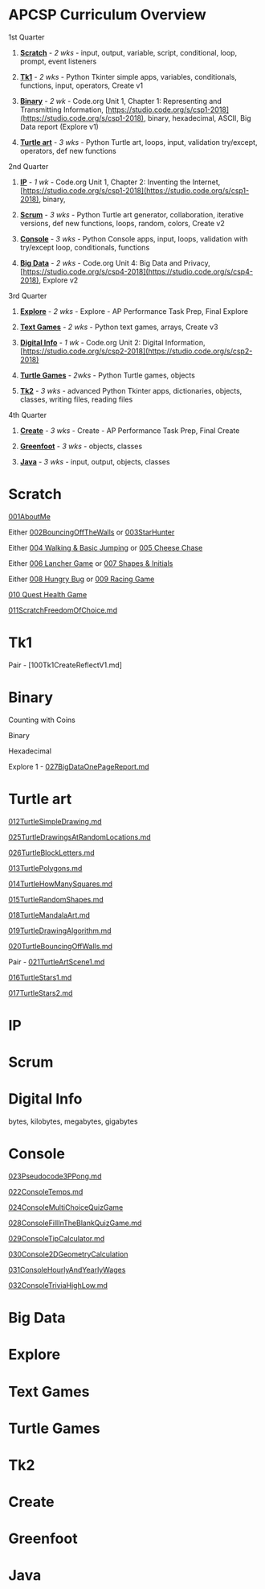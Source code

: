 # APCSP Curriculum Overview

1st Quarter 

1. **[Scratch](#scratch)** - *2 wks* - input, output, variable, script, conditional, loop, prompt, event listeners

1. **[Tk1](#tk1)** - *2 wks* - Python Tkinter simple apps, variables, conditionals, functions, input, operators, Create v1

1. **[Binary](#binary)** - *2 wk* - Code.org Unit 1, Chapter 1: Representing and Transmitting Information, [https://studio.code.org/s/csp1-2018](https://studio.code.org/s/csp1-2018), binary, hexadecimal, ASCII, Big Data report (Explore v1)

1. **[Turtle art](#turtle-art)** - *3 wks* - Python Turtle art, loops, input, validation try/except, operators, def new functions

2nd Quarter 

1. **[IP](#ip)** - *1 wk* - Code.org Unit 1, Chapter 2: Inventing the Internet, [https://studio.code.org/s/csp1-2018](https://studio.code.org/s/csp1-2018), binary,

1. **[Scrum](#scrum)** - *3 wks* - Python Turtle art generator, collaboration, iterative versions, def new functions, loops, random, colors, Create v2

1. **[Console](#console)** - *3 wks* - Python Console apps, input, loops, validation with try/except loop, conditionals, functions

1. **[Big Data](#big-data)** - *2 wks* - Code.org Unit 4: Big Data and Privacy, [https://studio.code.org/s/csp4-2018](https://studio.code.org/s/csp4-2018), Explore v2

3rd Quarter 

1. **[Explore](#explore)** - *2 wks* - Explore - AP Performance Task Prep, Final Explore

1. **[Text Games](#text-games)** - *2 wks* - Python text games, arrays, Create v3

1. **[Digital Info](#digital-info)** - *1 wk* - Code.org Unit 2: Digital Information, [https://studio.code.org/s/csp2-2018](https://studio.code.org/s/csp2-2018)

1. **[Turtle Games](#turtle-games)** - *2wks* - Python Turtle games, objects

1. **[Tk2](#tk2)** - *3 wks* - advanced Python Tkinter apps, dictionaries, objects, classes, writing files, reading files

4th Quarter

1. **[Create](#create)** - *3 wks* - Create - AP Performance Task Prep, Final Create

1. **[Greenfoot](#greenfoot)** - *3 wks* - objects, classes

1. **[Java](#java)** - *3 wks* - input, output, objects, classes


# Scratch

[001AboutMe](001AboutMe.md)

Either [002BouncingOffTheWalls](002BouncingOffTheWalls.md) or [003StarHunter](003StarHunter.md)

Either [004 Walking & Basic Jumping](004WalkingAndJumping.md) or [005 Cheese Chase](005CheeseChase.md)

Either [006 Lancher Game](006LancherGame.md) or [007 Shapes & Initials](007ShapesAndInitials.md)

Either [008 Hungry Bug](008HungryBug.md) or [009 Racing Game](009RacingGame.md)

[010 Quest Health Game](010QuestHealthGame.md)

[011ScratchFreedomOfChoice.md](011ScratchFreedomOfChoice.md)

# Tk1

Pair - [100Tk1CreateReflectV1.md]

# Binary

Counting with Coins

Binary

Hexadecimal

Explore 1 - [027BigDataOnePageReport.md](027BigDataOnePageReport.md)

# Turtle art

[012TurtleSimpleDrawing.md](012TurtleSimpleDrawing.md)

[025TurtleDrawingsAtRandomLocations.md](025TurtleDrawingsAtRandomLocations.md)

[026TurtleBlockLetters.md](026TurtleBlockLetters.md)

[013TurtlePolygons.md](013TurtlePolygons.md)

[014TurtleHowManySquares.md](014TurtleHowManySquares.md)

[015TurtleRandomShapes.md](015TurtleRandomShapes.md)

[018TurtleMandalaArt.md](018TurtleMandalaArt.md)

[019TurtleDrawingAlgorithm.md](019TurtleDrawingAlgorithm.md)

[020TurtleBouncingOffWalls.md](020TurtleBouncingOffWalls.md)

Pair - [021TurtleArtScene1.md](021TurtleArtScene1.md)


[016TurtleStars1.md](016TurtleStars1.md)

[017TurtleStars2.md](017TurtleStars2.md)

# IP

# Scrum

# Digital Info

bytes, kilobytes, megabytes, gigabytes

# Console

[023Pseudocode3PPong.md](023Pseudocode3PPong.md)

[022ConsoleTemps.md](022ConsoleTemps.md)

[024ConsoleMultiChoiceQuizGame](024ConsoleMultiChoiceQuizGame.md)

[028ConsoleFillInTheBlankQuizGame.md](028ConsoleFillInTheBlankQuizGame.md)

[029ConsoleTipCalculator.md](029ConsoleTipCalculator.md)

[030Console2DGeometryCalculation](030Console2DGeometryCalculation.md)

[031ConsoleHourlyAndYearlyWages](031ConsoleHourlyAndYearlyWages.md)

[032ConsoleTriviaHighLow.md](032ConsoleTriviaHighLow.md)

# Big Data

# Explore

# Text Games

# Turtle Games

# Tk2

# Create

# Greenfoot

# Java
